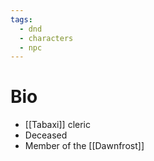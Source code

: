 ```yaml
---
tags:
  - dnd
  - characters
  - npc
---
```

# Bio
- [[Tabaxi]] cleric
- Deceased
- Member of the [[Dawnfrost]]